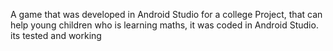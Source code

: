 A game that was developed in Android Studio for a college Project, that can help young children who is learning maths, it was coded in Android Studio. its tested and working
